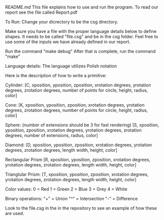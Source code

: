 README.md
This file explains how to use and run the program. To read our report see the file called Report.pdf


To Run:
Change your dicrectory to be the csg directory.

Make sure you have a file with the proper language details below to define shapes. It needs to be called "file.csg" and be in the csg folder.
Feel free to use some of the inputs we have already defined in our report.

Run the command "make debug"
After that is complete, run the command "make"


Language details:
The language utilizes Polish notation

Here is the description of how to write a primitive:

Cylinder:
[C, xposition, yposition, zposition, xrotation degrees, yrotation degrees, zrotation degrees, number of points for circle, height, radius, color]

Cone:
[K, xposition, yposition, zposition, xrotation degrees, yrotation degrees, zrotation degrees, number of points for circle, height, radius, color]

Sphere: (number of extensions should be 3 for fast rendering)
[S, xposition, yposition, zposition, xrotation degrees, yrotation degrees, zrotation degrees, number of extensions, radius, color]

Diamond:
[D, xposition, yposition, zposition, xrotation degrees, yrotation degrees, zrotation degrees, length width, height, color]

Rectangular Prism
[R, xposition, yposition, zposition, xrotation degrees, yrotation degrees, zrotation degrees, length width, height, color]

Trianglular Prism:
[T, xposition, yposition, zposition, xrotation degrees, yrotation degrees, zrotation degrees, length width, height, color]


Color values:
0 = Red
1 = Green
2 = Blue
3 = Grey
4 = White

Binary operations:
"+" = Union 
"^" = Intersection
"-" = Difference

Look to the file.csg in the in the repository to see an example of how these are used.


